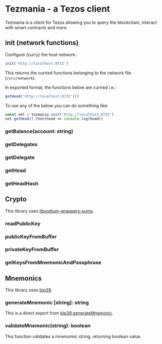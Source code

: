 # Tezmania - a Tezos client

Tezmania is a client for Tezos allowing you to query the blockchain, interact with smart contracts and more.

## init (network functions)

Configure (curry) the host network:

```js
init('http://localhost:8732')
```

This returns the curried functions belonging to the network file (`/src/network`).

In exported format, the functions below are curried i.e.:

```js
getHead('http://localhost:8732')()
```

To use any of the below you can do something like:

```js
const net = tezmania.init('http://localhost:8732')
net.getHead().then(head => console.log(head))
```

### getBalance(account: string)

### getDelegates

### getDelegate

### getHead

### getHeadHash

## Crypto

This library uses [libsodium-wrappers-sumo](https://www.npmjs.com/package/libsodium-wrappers-sumo).

### readPublicKey

### publicKeyFromBuffer

### privateKeyFromBuffer

### getKeysFromMnemonicAndPassphrase

## Mnemonics

This library uses [bip39](https://github.com/bitcoinjs/bip39).

### generateMnemonic [string]: string

This is a direct export from [bip39.generateMnemonic](https://github.com/bitcoinjs/bip39).

### validateMnemonic(string): boolean

This function validates a mnemomic string, returning boolean value.
